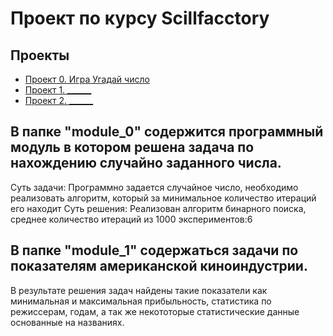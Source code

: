 # Проект по курсу Scillfacctory

## Проекты

* [Проект 0. Игра Угадай число](https://github.com/aredkin-u/skillfactory_rds/tree/nain)
* [Проект 1. ______](_________)
* [Проект 2. ______](_________)

## В папке "module_0" содержится программный модуль в котором решена задача по нахождению случайно заданного числа.
Суть задачи:
Программно задается случайное число, необходимо реализовать алгоритм,
который за минимальное количество итераций его находит
Суть решения:
Реализован алгоритм бинарного поиска, среднее количество итераций
из 1000 экспериментов:6
## В папке "module_1" содержаться задачи по показателям американской киноиндустрии. 
В результате решения задач найдены такие показатели как минимальная и максимальная прибыльность, статистика по режиссерам, годам, а так же некототорые статистические данные основанные на названиях.
